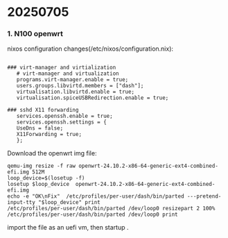 # 20250705
### 1. N100 openwrt
nixos configuration changes(/etc/nixos/configuration.nix):     

```

### virt-manager and virtialization
   # virt-manager and virtualization
   programs.virt-manager.enable = true;
   users.groups.libvirtd.members = ["dash"];
   virtualisation.libvirtd.enable = true;
   virtualisation.spiceUSBRedirection.enable = true;

### sshd X11 forwarding
   services.openssh.enable = true;
   services.openssh.settings = {
   UseDns = false;
   X11Forwarding = true;
   };

```
Download the openwrt img file:      

```
qemu-img resize -f raw openwrt-24.10.2-x86-64-generic-ext4-combined-efi.img 512M
loop_device=$(losetup -f)
losetup $loop_device  openwrt-24.10.2-x86-64-generic-ext4-combined-efi.img
echo -e "OK\nFix"  /etc/profiles/per-user/dash/bin/parted ---pretend-input-tty "$loop_device" print
/etc/profiles/per-user/dash/bin/parted /dev/loop0 resizepart 2 100%
/etc/profiles/per-user/dash/bin/parted /dev/loop0 print
```
import the file as an uefi vm, then startup .    
